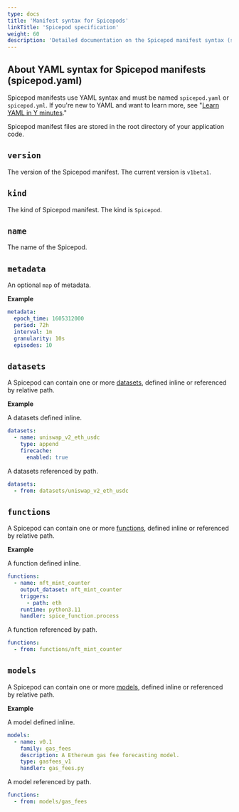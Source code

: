```yaml
---
type: docs
title: 'Manifest syntax for Spicepods'
linkTitle: 'Spicepod specification'
weight: 60
description: 'Detailed documentation on the Spicepod manifest syntax (spicepod.yaml)'
---
```


## About YAML syntax for Spicepod manifests (spicepod.yaml)

Spicepod manifests use YAML syntax and must be named `spicepod.yaml` or `spicepod.yml`. If you're new to YAML and want to learn more, see "[Learn YAML in Y minutes](https://learnxinyminutes.com/docs/yaml/)."

Spicepod manifest files are stored in the root directory of your application code.

## `version`

The version of the Spicepod manifest. The current version is `v1beta1`.

## `kind`

The kind of Spicepod manifest. The kind is `Spicepod`.

## `name`

The name of the Spicepod.

## `metadata`

An optional `map` of metadata.

**Example**

```yaml
metadata:
  epoch_time: 1605312000
  period: 72h
  interval: 1m
  granularity: 10s
  episodes: 10
```

## `datasets`

A Spicepod can contain one or more [datasets](https://docs.spice.ai/reference/specifications/dataset-and-view-yaml-specification), defined inline or referenced by relative path.

**Example**

A datasets defined inline.

```yaml
datasets:
  - name: uniswap_v2_eth_usdc
    type: append
    firecache:
      enabled: true
```

A datasets referenced by path.

```yaml
datasets:
  - from: datasets/uniswap_v2_eth_usdc
```

## `functions`

A Spicepod can contain one or more [functions](https://docs.spice.ai/reference/specifications/spice-functions-yaml-specification), defined inline or referenced by relative path.

**Example**

A function defined inline.

```yaml
functions:
  - name: nft_mint_counter
    output_dataset: nft_mint_counter
    triggers:
      - path: eth
    runtime: python3.11
    handler: spice_function.process
```

A function referenced by path.

```yaml
functions:
  - from: functions/nft_mint_counter
```

## `models`

A Spicepod can contain one or more [models](https://docs.spice.ai/reference/specifications/models-yaml-specification), defined inline or referenced by relative path.

**Example**

A model defined inline.

```yaml
models:
  - name: v0.1
    family: gas_fees
    description: A Ethereum gas fee forecasting model.
    type: gasfees_v1
    handler: gas_fees.py
```

A model referenced by path.

```yaml
functions:
  - from: models/gas_fees
```

